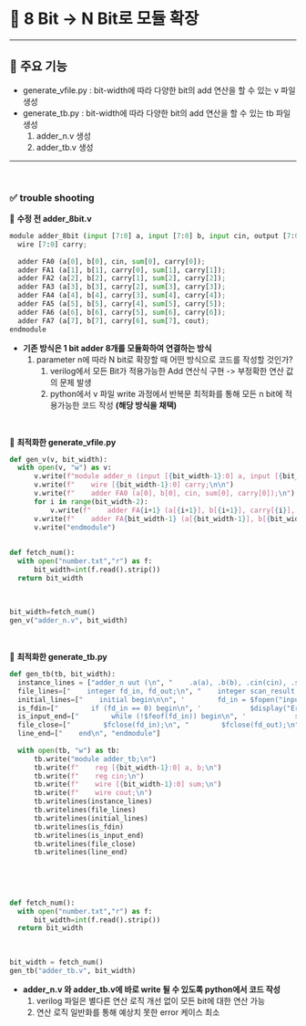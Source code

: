 # 📌 8 Bit -> N Bit로 모듈 확장
---

## 🚀 주요 기능
  - generate_vfile.py : bit-width에 따라 다양한 bit의 add 연산을 할 수 있는 v 파일 생성
  - generate_tb.py : bit-width에 따라 다양한 bit의 add 연산을 할 수 있는 tb 파일 생성
    1. adder_n.v 생성
    2. adder_tb.v 생성
---

<br>

### ✅ trouble shooting
📌 **수정 전 adder_8bit.v**
  ```python
module adder_8bit (input [7:0] a, input [7:0] b, input cin, output [7:0] sum, output cout);
    wire [7:0] carry;
    
    adder FA0 (a[0], b[0], cin, sum[0], carry[0]);
    adder FA1 (a[1], b[1], carry[0], sum[1], carry[1]);
    adder FA2 (a[2], b[2], carry[1], sum[2], carry[2]);
    adder FA3 (a[3], b[3], carry[2], sum[3], carry[3]);
    adder FA4 (a[4], b[4], carry[3], sum[4], carry[4]);
    adder FA5 (a[5], b[5], carry[4], sum[5], carry[5]);
    adder FA6 (a[6], b[6], carry[5], sum[6], carry[6]);
    adder FA7 (a[7], b[7], carry[6], sum[7], cout);
endmodule
```
- **기존 방식은 1 bit adder 8개를 모듈화하여 연결하는 방식**
  1. parameter n에 따라 N bit로 확장할 때 어떤 방식으로 코드를 작성할 것인가?
     1. verilog에서 모든 Bit가 적용가능한 Add 연산식 구현 -> 부정확한 연산 값의 문제 발생
     2. python에서 v 파일 write 과정에서 반복문 최적화를 통해 모든 n bit에 적용가능한 코드 작성 **(해당 방식을 채택)**

<br>

📌 **최적화한 generate_vfile.py**
  ```python
def gen_v(v, bit_width):
    with open(v, "w") as v:
        v.write(f"module adder_n (input [{bit_width-1}:0] a, input [{bit_width-1}:0] b, input cin, output [{bit_width-1}:0] sum, output cout);\n")
        v.write(f"    wire [{bit_width-1}:0] carry;\n\n")
        v.write(f"    adder FA0 (a[0], b[0], cin, sum[0], carry[0]);\n")
        for i in range(bit_width-2):
            v.write(f"    adder FA{i+1} (a[{i+1}], b[{i+1}], carry[{i}], sum[{i+1}], carry[{i+1}]);\n")
        v.write(f"    adder FA{bit_width-1} (a[{bit_width-1}], b[{bit_width-1}], carry[{bit_width-2}], sum[{bit_width-1}], cout);\n")
        v.write("endmodule")
        
        
def fetch_num():
    with open("number.txt","r") as f:
        bit_width=int(f.read().strip())
    return bit_width
    
    
    
bit_width=fetch_num()
gen_v("adder_n.v", bit_width)
```

<br>

📌 **최적화한 generate_tb.py**
  ```python
def gen_tb(tb, bit_width):
    instance_lines = ["adder_n uut (\n", "    .a(a), .b(b), .cin(cin), .sum(sum), .cout(cout)\n", " );\n\n" ]
    file_lines=["    integer fd_in, fd_out;\n", "    integer scan_result;\n", "\n"]
    initial_lines=["    initial begin\n\n", '        fd_in = $fopen("input.txt", "r");\n','        fd_out = $fopen("verilog_output.txt", "w");\n\n', ]
    is_fdin=["        if (fd_in == 0) begin\n", '            $display("Error: input.txt file not found.");\n', "            $finish;\n", "        end\n\n"]
    is_input_end=["        while (!$feof(fd_in)) begin\n", '            scan_result = $fscanf(fd_in, "%b %b %b\\n", a, b, cin);\n', "            #10;\n\n", '            $fwrite(fd_out, "%b %b %b -> sum: %b, cout: %b\\n", a, b, cin, sum, cout);\n', '        end\n\n']
    file_close=["        $fclose(fd_in);\n", "        $fclose(fd_out);\n", "        $finish;\n"]
    line_end=["    end\n", "endmodule"]
    
    with open(tb, "w") as tb:
        tb.write("module adder_tb;\n")
        tb.write(f"    reg [{bit_width-1}:0] a, b;\n")
        tb.write(f"    reg cin;\n")
        tb.write(f"    wire [{bit_width-1}:0] sum;\n")
        tb.write(f"    wire cout;\n")
        tb.writelines(instance_lines)
        tb.writelines(file_lines)
        tb.writelines(initial_lines)
        tb.writelines(is_fdin)
        tb.writelines(is_input_end)
        tb.writelines(file_close)
        tb.writelines(line_end)
        
        
        

        
def fetch_num():
    with open("number.txt","r") as f:
        bit_width=int(f.read().strip())
    return bit_width
    
    
    
bit_width = fetch_num()
gen_tb("adder_tb.v", bit_width)
```

- **adder_n.v 와 adder_tb.v에 바로 write 될 수 있도록 python에서 코드 작성**
  1. verilog 파일은 별다른 연산 로직 개선 없이 모든 bit에 대한 연산 가능
  2. 연산 로직 일반화를 통해 예상치 못한 error 케이스 최소

 
